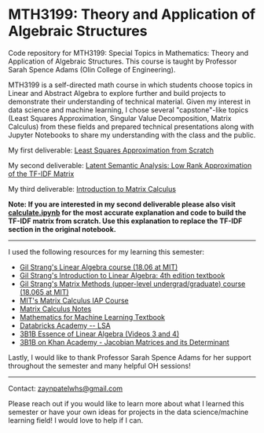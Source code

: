 #  MTH3199: Theory and Application of Algebraic Structures

Code repository for MTH3199: Special Topics in Mathematics: Theory and Application of Algebraic Structures. This course is taught by Professor Sarah Spence Adams (Olin College of Engineering). 

MTH3199 is a self-directed math course in which students choose topics in Linear and Abstract Algebra to explore further and build projects to demonstrate their understanding of technical material. Given my interest in data science and machine learning, I chose several "capstone"-like topics (Least Squares Approximation, Singular Value Decomposition, Matrix Calculus) from these fields and prepared technical presentations along with Jupyter Notebooks to share my understanding with the class and the public.

My first deliverable: [Least Squares Approximation from Scratch](https://github.com/zaynpatel/TAAS/tree/main/Deliverable_1)

My second deliverable: [Latent Semantic Analysis: Low Rank Approximation of the TF-IDF Matrix](https://github.com/zaynpatel/LTA2061/blob/main/PracticeLSA2.ipynb)

My third deliverable: [Introduction to Matrix Calculus](https://github.com/zaynpatel/TAAS/tree/main/Deliverable_3)

**Note: If you are interested in my second deliverable please also visit [calculate.ipynb](https://github.com/zaynpatel/LTA2061/blob/main/FinalProject/calculate.ipynb) for the most accurate explanation and code to build the TF-IDF matrix from scratch. Use this explanation to replace the TF-IDF section in the original notebook.** 

---
I used the following resources for my learning this semester:

- [Gil Strang's Linear Algebra course (18.06 at MIT)](https://ocw.mit.edu/courses/18-06-linear-algebra-spring-2010/)
- [Gil Strang's Introduction to Linear Algebra: 4th edition textbook](https://math.mit.edu/~gs/linearalgebra/)
- [Gil Strang's Matrix Methods (upper-level undergrad/graduate) course (18.065 at MIT)](https://ocw.mit.edu/courses/18-065-matrix-methods-in-data-analysis-signal-processing-and-machine-learning-spring-2018/)
- [MIT's Matrix Calculus IAP Course](https://ocw.mit.edu/courses/18-s096-matrix-calculus-for-machine-learning-and-beyond-january-iap-2023/pages/syllabus/)
- [Matrix Calculus Notes](https://arxiv.org/abs/2501.14787)
- [Mathematics for Machine Learning Textbook](https://mml-book.github.io/)
- [Databricks Academy -- LSA](https://www.youtube.com/watch?v=YX4xRIQ84Z0&pp=ygUjZGF0YWJyaWNrcyBsYXRlbnQgc2VtYW50aWMgYW5hbHlzaXM%3D)
- [3B1B Essence of Linear Algebra (Videos 3 and 4)](https://youtu.be/XkY2DOUCWMU?si=hXQ2bGwdSajvBQ0S)
- [3B1B on Khan Academy - Jacobian Matrices and its Determinant](https://www.khanacademy.org/math/multivariable-calculus/multivariable-derivatives/jacobian/v/jacobian-prerequisite-knowledge)

Lastly, I would like to thank Professor Sarah Spence Adams for her support throughout the semester and many helpful OH sessions!

---
Contact: zaynpatelwhs@gmail.com

Please reach out if you would like to learn more about what I learned this semester or have your own ideas for projects in the data science/machine learning field! I would love to help if I can.